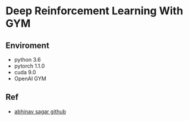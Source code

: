 # Deep Reinforcement Learning With GYM
## Enviroment
* python 3.6
* pytorch 1.1.0
* cuda 9.0
* OpenAI GYM

## Ref
* [abhinav sagar github](https://github.com/abhinavsagar/Reinforcement-Learning-Tutorial)
